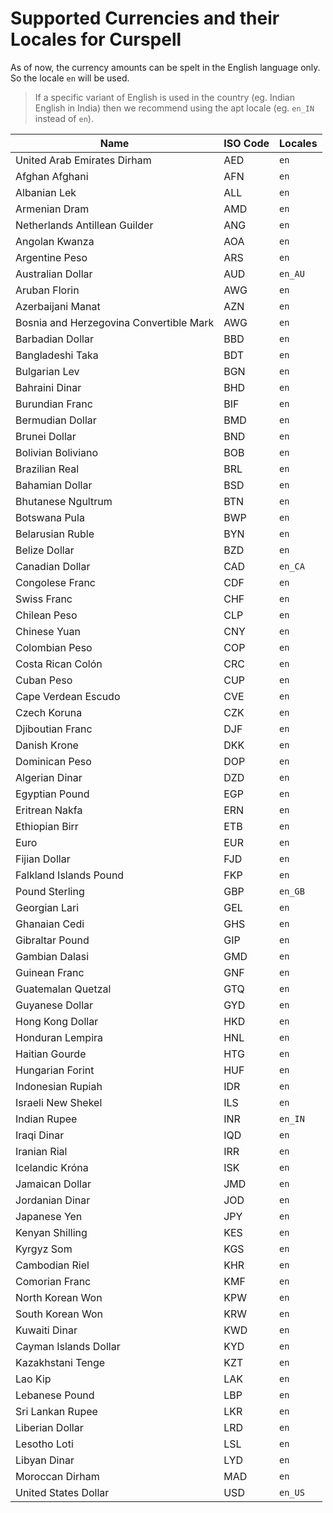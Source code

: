 # Supported Currencies and their Locales for Curspell

As of now, the currency amounts can be spelt in the English language only. So the locale `en` will be used. 

> If a specific variant of English is used in the country (eg. Indian English in India) then we recommend using the apt locale (eg. `en_IN` instead of `en`).

| Name                                    | ISO Code | Locales   |
|-----------------------------------------|----------|-----------|
| United Arab Emirates Dirham             | AED      | `en`      |
| Afghan Afghani                          | AFN      | `en`      |
| Albanian Lek                            | ALL      | `en`      |
| Armenian Dram                           | AMD      | `en`      |
| Netherlands Antillean Guilder           | ANG      | `en`      |
| Angolan Kwanza                          | AOA      | `en`      |
| Argentine Peso                          | ARS      | `en`      |
| Australian Dollar                       | AUD      | `en_AU`   |
| Aruban Florin                           | AWG      | `en`      |
| Azerbaijani Manat                       | AZN      | `en`      |
| Bosnia and Herzegovina Convertible Mark | AWG      | `en`      |
| Barbadian Dollar                        | BBD      | `en`      |
| Bangladeshi Taka                        | BDT      | `en`      |
| Bulgarian Lev                           | BGN      | `en`      |
| Bahraini Dinar                          | BHD      | `en`      |
| Burundian Franc                         | BIF      | `en`      |
| Bermudian Dollar	                      | BMD      | `en`      |
| Brunei Dollar                           | BND      | `en`      |
| Bolivian Boliviano                      | BOB      | `en`      |
| Brazilian Real	                      | BRL      | `en`      |
| Bahamian Dollar	                      | BSD      | `en`      |
| Bhutanese Ngultrum	                  | BTN      | `en`      |
| Botswana Pula	                          | BWP      | `en`      |
| Belarusian Ruble   	                  | BYN      | `en`      |
| Belize Dollar     	                  | BZD      | `en`      |
| Canadian Dollar    	                  | CAD      | `en_CA`   |
| Congolese Franc   	                  | CDF      | `en`      |
| Swiss Franc       	                  | CHF      | `en`      |
| Chilean Peso       	                  | CLP      | `en`      |
| Chinese Yuan      	                  | CNY      | `en`      |
| Colombian Peso       	                  | COP      | `en`      |
| Costa Rican Colón                       | CRC      | `en`      |
| Cuban Peso         	                  | CUP      | `en`      |
| Cape Verdean Escudo                     | CVE      | `en`      |
| Czech Koruna                            | CZK      | `en`      |
| Djiboutian Franc                        | DJF      | `en`      |
| Danish Krone                            | DKK      | `en`      |
| Dominican Peso                          | DOP      | `en`      |
| Algerian Dinar                          | DZD      | `en`      |
| Egyptian Pound                          | EGP      | `en`      |
| Eritrean Nakfa                          | ERN      | `en`      |
| Ethiopian Birr                          | ETB      | `en`      |
| Euro                                    | EUR      | `en`      |
| Fijian Dollar                           | FJD      | `en`      |
| Falkland Islands Pound                  | FKP      | `en`      |
| Pound Sterling                          | GBP      | `en_GB`   |
| Georgian Lari                           | GEL      | `en`      |
| Ghanaian Cedi                           | GHS      | `en`      |
| Gibraltar Pound	                      | GIP      | `en`      |
| Gambian Dalasi                          | GMD      | `en`      |
| Guinean Franc                           | GNF      | `en`      |
| Guatemalan Quetzal                      | GTQ      | `en`      |
| Guyanese Dollar                         | GYD      | `en`      |
| Hong Kong Dollar                        | HKD      | `en`      |
| Honduran Lempira                        | HNL      | `en`      |
| Haitian Gourde	                      | HTG      | `en`      |
| Hungarian Forint	                      | HUF      | `en`      |
| Indonesian Rupiah                       | IDR      | `en`      |
| Israeli New Shekel                      | ILS      | `en`      |
| Indian Rupee                            | INR      | `en_IN`   |
| Iraqi Dinar	                          | IQD      | `en`      |
| Iranian Rial                            | IRR      | `en`      |
| Icelandic Króna                         | ISK      | `en`      |
| Jamaican Dollar                         | JMD      | `en`      |
| Jordanian Dinar	                      | JOD      | `en`      |
| Japanese Yen	                          | JPY      | `en`      |
| Kenyan Shilling	                      | KES      | `en`      |
| Kyrgyz Som	                          | KGS      | `en`      |
| Cambodian Riel	                      | KHR      | `en`      |
| Comorian Franc	                      | KMF      | `en`      |
| North Korean Won	                      | KPW      | `en`      |
| South Korean Won	                      | KRW      | `en`      |
| Kuwaiti Dinar	                          | KWD      | `en`      |
| Cayman Islands Dollar	                  | KYD      | `en`      |
| Kazakhstani Tenge                       | KZT      | `en`      |
| Lao Kip           	                  | LAK      | `en`      |
| Lebanese Pound    	                  | LBP      | `en`      |
| Sri Lankan Rupee    	                  | LKR      | `en`      |
| Liberian Dollar    	                  | LRD      | `en`      |
| Lesotho Loti    	                      | LSL      | `en`      |
| Libyan Dinar         	                  | LYD      | `en`      |
| Moroccan Dirham    	                  | MAD      | `en`      |
| United States Dollar                    | USD      | `en_US`   |